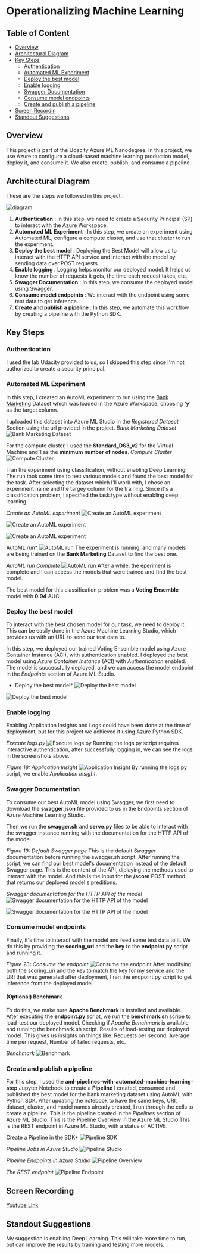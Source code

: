 # Operationalizing Machine Learning

## Table of Content
* [Overview](#overview)
* [Architectural Diagram](#architectural-diagram)
* [Key Steps](#architectural-diagram)
    * [Authentication](#authentication)
    * [Automated ML Experiment](#automated-ml-experiment)
    * [Deploy the best model](#deploy-the-best-model)
    * [Enable logging](#enable-logging)
    * [Swagger Documentation](#swagger-documentation)
    * [Consume model endpoints](#consume-model-endpoints)
    * [Create and publish a pipeline](#create-and-publish-a-pipeline)
* [Screen Recordin](#screen-recording)
* [Standout Suggestions](#standout-suggestions)

## Overview
This project is part of the Udacity Azure ML Nanodegree.
In this project, we use Azure to configure a cloud-based machine learning production model, deploy it, and consume it. We also create, publish, and consume a pipeline.

## Architectural Diagram
These are the steps we followed in this project :

![diagram](screen/diagram.png)

1. **Authentication** : In this step, we need to create a Security Principal (SP) to interact with the Azure Workspace.
2. **Automated ML Experiment** : In this step, we create an experiment using Automated ML, configure a compute cluster, and use that cluster to run the experiment.
3. **Deploy the best model** : Deploying the Best Model will allow us to interact with the HTTP API service and interact with the model by sending data over POST requests.
4. **Enable logging** : Logging helps monitor our deployed model. It helps us know the number of requests it gets, the time each request takes, etc.
5. **Swagger Documentation** : In this step, we consume the deployed model using Swagger.
6. **Consume model endpoints** : We interact with the endpoint using some test data to get inference.
7. **Create and publish a pipeline** : In this step, we automate this workflow by creating a pipeline with the Python SDK.

## Key Steps

### Authentication
I used the lab Udacity provided to us, so I skipped this step since I'm not authorized to create a security principal.

### Automated ML Experiment
In this step, I created an AutoML experiment to run using the [Bank Marketing](https://automlsamplenotebookdata.blob.core.windows.net/automl-sample-notebook-data/bankmarketing_train.csv) Dataset which was loaded in the Azure Workspace, choosing **'y'** as the target column.


I uploaded this dataset into Azure ML Studio in the *Registered Dataset* Section using the url provided in the project.
*Bank Marketing Dataset*
![Bank Marketing Dataset](screen/dataset.png)

For the compute cluster, I used the **Standard_DS3_v2** for the Virtual Machine and 1 as the **minimum number of nodes**.
*Compute Cluster*
![Compute Cluster](screen/cluster.png)

I ran the experiment using classification, without enabling Deep Learning. The run took some time to test various models and found the best model for the task.
After selecting the dataset which I'll work with, I chose an experiment name and the targey column for the training.
Since it's a classification problem, I specified the task type without enabling deep learning.

*Create an AutoML experiment*
![Create an AutoML experiment](screen/autoMLds.png)

![Create an AutoML experiment](screen/autoMLtarget.png)

![Create an AutoML experiment](screen/autoMLcompute.png)

AutoML run*
![AutoML run](screen/autoMLrun.png)
The experiment is running, and many models are being trained on the **Bank Marketing** Dataset to find the best one.

*AutoML run Complete*
![AutoML run](screen/autoMLcomplete.png)
After a while, the eperiment is complete and I can access the models that were trained and find the best model.

The best model for this classification problem was a **Voting Ensemble** model with **0.94** AUC.

### Deploy the best model
To interact with the best chosen model for our task, we need to deploy it. This can be easily done in the Azure Machine Learning Studio, which provides us with an URL to send our test data to.

In this step, we deployed our trained Voting Ensemble model using Azure Container Instance (ACI), with authentication enabled.
I deployed the best model using *Azure Container Instance* (ACI) with *Authentication* enabled.
The model is successfully deployed, and we can access the model endpoint in the *Endpoints* section of Azure ML Studio.

* Deploy the best model*
![Deploy the best model](screen/deployBest.png)

![Deploy the best model](screen/deployHealthy.png)

### Enable logging
Enabling Application Insights and Logs could have been done at the time of deployment, but for this project we achieved it using Azure Python SDK.

*Execute logs.py*
![Execute logs.py](screen/logs.png)
Running the logs.py script requires interactive authentication, after successfully logging in, we can see the logs in the screenshots above.

*Figure 18: Application Insight*
![Application Insight](screen/Insights.png)
By running the logs.py script, we enable *Application Insight*.

### Swagger Documentation
To consume our best AutoML model using Swagger, we first need to download the **swagger.json** file provided to us in the Endpoints section of Azure Machine Learning Studio.

Then we run the **swagger.sh** and **serve.py** files to be able to interact with the swagger instance running with the documentation for the HTTP API of the model.

*Figure 19: Default Swagger page*
This is the default *Swagger* documentation before running the swagger.sh script.
After running the script, we can find our best model's documentation instead of the default Swagger page.
This is the content of the API, diplaying the methods used to interact with the model.
And this is the input for the **/score** POST method that returns our deployed model's preditions.

*Swagger documentation for the HTTP API of the model*
![Swagger documentation for the HTTP API of the model](screen/SwaggerDeploy.PNG)

![Swagger documentation for the HTTP API of the model](screen/SwaggerPayload.PNG)

### Consume model endpoints
Finally, it's time to interact with the model and feed some test data to it. We do this by providing the **scoring_uri** and the **key** to the **endpoint.py** script and running it.

*Figure 23: Consume the endpoint*
![Consume the endpoint](screen/ConsumeEndpoint.PNG)
After modifying both the scoring_uri and the key to match the key for my service and the URI that was generated after deployment, I ran the endpoint.py script to get inference from the deployed model.

#### (Optional) Benchmark
To do this, we make sure **Apache Benchmark** is installed and available. After executing the **endpoint.py** script, we run the **benchmark.sh** scripe to load-test our deployed model. Checking if *Apache Benchmark* is available and running the benchmark.sh script. Results of load-testing our deployed model. This gives us insights on things like: Requests per second, Average time per request, Number of failed requests, etc.

*Benchmark*
![Benchmark](screen/Benchmark.PNG)


### Create and publish a pipeline
For this step, I used the **aml-pipelines-with-automated-machine-learning-step** Jupyter Notebook to create a **Pipeline**
I created, consumed and published the best model for the bank marketing dataset using AutoML with Python SDK.
After updating the notebook to have the same keys, URI, dataset, cluster, and model names already created, I run through the cells to create a pipeline.
This is the pipeline created in the *Pipelines* section of Azure ML Studio. This is the Pipeline Overview in the Azure ML Studio.This is the REST endpoint in Azure ML Studio, with a status of ACTIVE.

Create a Pipeline in the SDK*
![Pipeline SDK](screen/RunDetails.png)

*Pipeline Jobs in Azure Studio*
![Pipeline Studio](screen/PipelineJobs.png)

*Pipeline Endpoints in Azure Studio*
![Pipeline Overview](screen/PipelineEndpoints.png)

*The REST endpoint*
![Pipeline Endpoint](screen/Bankmarketing.png)


## Screen Recording
[Youtube Link](https://youtu.be/kvaaKVKnJQE)

## Standout Suggestions
My suggestion is enabling Deep Learning. This will take more time to run, but can improve the results by training and testing more models.
